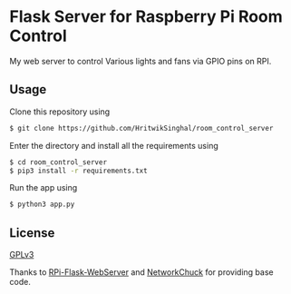 # Flask Server for Raspberry Pi Room Control

My web server to control Various lights and fans via GPIO pins on RPI.

## Usage

Clone this repository using

```sh
$ git clone https://github.com/HritwikSinghal/room_control_server
```

Enter the directory and install all the requirements using

```sh
$ cd room_control_server
$ pip3 install -r requirements.txt
```

Run the app using

```sh
$ python3 app.py
```

## License

[GPLv3](/LICENSE)

Thanks to [RPi-Flask-WebServer](https://github.com/Mjrovai/RPi-Flask-WebServer) and 
[NetworkChuck](https://github.com/theNetworkChuck/NetworkChuck) for providing base code.  